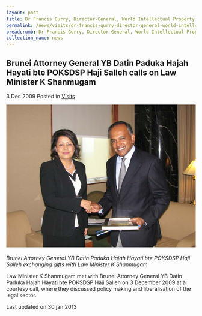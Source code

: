 ```yaml
---
layout: post
title: Dr Francis Gurry, Director-General, World Intellectual Property Organization, calls on Senior Parliamentary Secretary for Education and Law, Ms Sim Ann
permalink: /news/visits/dr-francis-gurry-director-general-world-intellectual-property-organization-calls-on-senior/
breadcrumb: Dr Francis Gurry, Director-General, World Intellectual Property Organization, calls on Senior Parliamentary Secretary for Education and Law, Ms Sim Ann
collection_name: news
---
```


Brunei Attorney General YB Datin Paduka Hajah Hayati bte POKSDSP Haji Salleh calls on Law Minister K Shanmugam
---

3 Dec 2009 Posted in [Visits](/news/visits/)

<div class="image"><img src="/images/brunei-ag-3-12-09.jpg/"></div><br>
<i>Brunei Attorney General YB Datin Paduka Hajah Hayati bte POKSDSP Haji Salleh exchanging gifts with Law Minister K Shanmugam</i>

Law Minister K Shanmugam met with Brunei Attorney General YB Datin Paduka Hajah Hayati bte POKSDSP Haji Salleh on 3 December 2009 at a courtesy call, where they discussed policy making and liberalisation of the legal sector.

<p class="right-side-updated">Last updated on 30 jan 2013</p>
